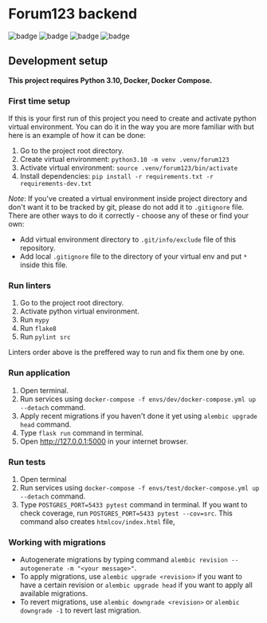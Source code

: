 # Forum123 backend

![badge](https://img.shields.io/endpoint?url=https://gist.githubusercontent.com/birthdaysgift/daf93d417057585c270ed982ea89fa5d/raw/mypy.json)
![badge](https://img.shields.io/endpoint?url=https://gist.githubusercontent.com/birthdaysgift/daf93d417057585c270ed982ea89fa5d/raw/flake8.json)
![badge](https://img.shields.io/endpoint?url=https://gist.githubusercontent.com/birthdaysgift/daf93d417057585c270ed982ea89fa5d/raw/pylint.json)
![badge](https://img.shields.io/endpoint?url=https://gist.githubusercontent.com/birthdaysgift/daf93d417057585c270ed982ea89fa5d/raw/deploy.json)

## Development setup

__This project requires Python 3.10, Docker, Docker Compose.__



### First time setup

If this is your first run of this project you need to create and activate python virtual environment.
You can do it in the way you are more familiar with but here is an example of how it can be done:

1. Go to the project root directory.
2. Create virtual environment: `python3.10 -m venv .venv/forum123`
3. Activate virtual environment: `source .venv/forum123/bin/activate`
4. Install dependencies: `pip install -r requirements.txt -r requirements-dev.txt`

_Note_: If you've created a virtual environment inside project directory
and don't want it to be tracked by git, please do not add it to `.gitignore` file.
There are other ways to do it correctly - choose any of these or find your own:

- Add virtual environment directory to `.git/info/exclude` file of this repository.
- Add local `.gitignore` file to the directory of your virtual env and put `*` inside this file.



### Run linters

1. Go to the project root directory.
2. Activate python virtual environment.
3. Run `mypy`
4. Run `flake8`
5. Run `pylint src`

Linters order above is the preffered way to run and fix them one by one.



### Run application

1. Open terminal.
2. Run services using `docker-compose -f envs/dev/docker-compose.yml up --detach` command.
3. Apply recent migrations if you haven't done it yet using `alembic upgrade head` command.
4. Type `flask run` command in terminal.
5. Open http://127.0.0.1:5000 in your internet browser.


### Run tests

1. Open terminal
2. Run services using `docker-compose -f envs/test/docker-compose.yml up --detach` command.
3. Type `POSTGRES_PORT=5433 pytest` command in terminal.
   If you want to check coverage, run `POSTGRES_PORT=5433 pytest --cov=src`. This command also creates `htmlcov/index.html` file,


### Working with migrations

- Autogenerate migrations by typing command `alembic revision --autogenerate -m "<your message>"`.
- To apply migrations, use `alembic upgrade <revision>` if you want to have a certain revision
    or `alembic upgrade head` if you want to apply all available migrations.
- To revert migrations, use `alembic downgrade <revision>`
    or `alembic downgrade -1` to revert last migration.

